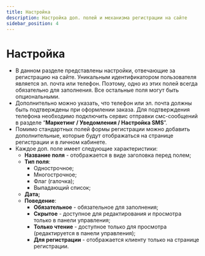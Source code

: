 ```yaml
---
title: Настройка
description: Настройка доп. полей и механизма регистрации на сайте
sidebar_position: 4
---
```


# Настройка
* В данном разделе представлены настройки, отвечающие за регистрацию на сайте. Уникальным идентификатором пользователя является эл. почта или телефон. Поэтому, одно из этих полей всегда обязательно для заполнения. Все остальные поля могут быть опциональными. 
* Дополнительно можно указать, что телефон или эл. почта должны быть подтверждены при оформлении заказа. Для подтверждения телефона необходимо подключить сервис отправки смс-сообщений в разделе “__Маркетинг / Уведомления / Настройка SMS__”.
* Помимо стандартных полей формы регистрации можно добавить дополнительные, которые будут отображаться на странице регистрации и в личном кабинете.
* Каждое доп. поле имеет следующие характеристики:
    + __Название поля__ - отображается в виде заголовка перед полем;
    + __Тип поля__:
        + Однострочное;
        + Многострочное;
        + Флаг (галочка);
        + Выпадающий список;
    + __Дата;__
    + __Поведение__:
        + __Обязательное__ - обязательное для заполнения;
        + __Скрытое__ - доступное для редактирования и просмотра только в панели управления;
        + __Только чтение__ - доступное только для просмотра (редактируется в панели управления);
        + __Для регистрации__ - отображается клиенту только на странице регистрации.